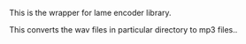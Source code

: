 This is the wrapper for lame encoder library.

This converts the wav files in particular directory to mp3 files..
